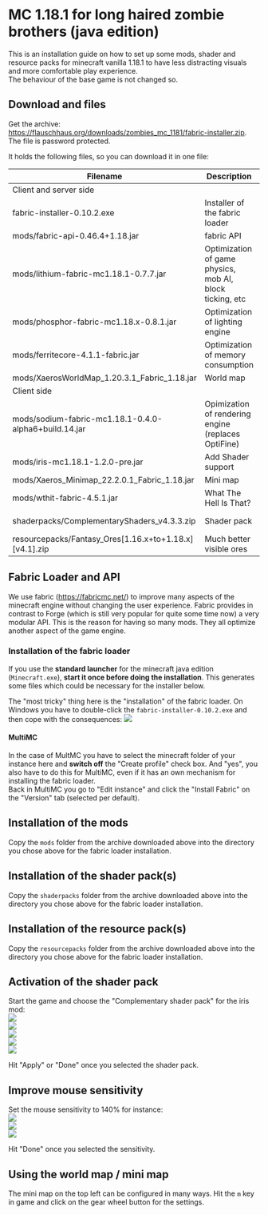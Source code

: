 # MC 1.18.1 for long haired zombie brothers (java edition)
This is an installation guide on how to set up some mods, shader and resource packs for minecraft vanilla 1.18.1 to have less distracting visuals and more comfortable play experience.  
The behaviour of the base game is not changed so.

## Download and files

Get the archive: https://flauschhaus.org/downloads/zombies_mc_1181/fabric-installer.zip. The file is password protected.  

It holds the following files, so you can download it in one file:

| Filename                                               | Description                                              | URL                                                                           |
|--------------------------------------------------------|----------------------------------------------------------|-------------------------------------------------------------------------------|
| Client and server side                                 |                                                          |                                                                               |
| fabric-installer-0.10.2.exe                            | Installer of the fabric loader                           | https://fabricmc.net/use/installer/                                           |
| mods/fabric-api-0.46.4+1.18.jar                        | fabric API                                               | https://www.curseforge.com/minecraft/mc-mods/fabric-api                       |
| mods/lithium-fabric-mc1.18.1-0.7.7.jar                 | Optimization of game physics, mob AI, block ticking, etc | https://www.curseforge.com/minecraft/mc-mods/lithium                          |
| mods/phosphor-fabric-mc1.18.x-0.8.1.jar                | Optimization of lighting engine                          | https://www.curseforge.com/minecraft/mc-mods/phosphor                         |
| mods/ferritecore-4.1.1-fabric.jar                      | Optimization of memory consumption                       | https://www.curseforge.com/minecraft/mc-mods/ferritecore-fabric               |
| mods/XaerosWorldMap_1.20.3.1_Fabric_1.18.jar           | World map                                                | https://www.curseforge.com/minecraft/mc-mods/xaeros-world-map                 |
| Client side                                            |                                                          |                                                                               |
| mods/sodium-fabric-mc1.18.1-0.4.0-alpha6+build.14.jar  | Opimization of rendering engine (replaces OptiFine)      | https://www.curseforge.com/minecraft/mc-mods/sodium                           |
| mods/iris-mc1.18.1-1.2.0-pre.jar                       | Add Shader support                                       | https://www.curseforge.com/minecraft/mc-mods/irisshaders                      |
| mods/Xaeros_Minimap_22.2.0.1_Fabric_1.18.jar           | Mini map                                                 | https://www.curseforge.com/minecraft/mc-mods/xaeros-minimap                   |
| mods/wthit-fabric-4.5.1.jar                            | What The Hell Is That?                                   | https://www.curseforge.com/minecraft/mc-mods/wthit                            |
| shaderpacks/ComplementaryShaders_v4.3.3.zip            | Shader pack                                              | https://www.curseforge.com/minecraft/customization/complementary-shaders      |
| resourcepacks/Fantasy_Ores[1.16.x+to+1.18.x][v4.1].zip | Much better visible ores                                 | https://www.curseforge.com/minecraft/texture-packs/fantasy-ores-by-cesarzorak |

## Fabric Loader and API
We use fabric (https://fabricmc.net/) to improve many aspects of the minecraft engine without changing the user experience. Fabric provides in contrast to Forge (which is still very popular for quite some time now) a very modular API. This is the reason for having so many mods. They all optimize another aspect of the game engine.

### Installation of the fabric loader

If you use the **standard launcher** for the minecraft java edition (`Minecraft.exe`), **start it once before doing the installation**. This generates some files which could be necessary for the installer below.

The "most tricky" thing here is the "installation" of the fabric loader. On Windows you have to double-click the `fabric-installer-0.10.2.exe` and then cope with the consequences:
![](images/fabric-loader.png)

#### MultiMC

In the case of MultMC you have to select the minecraft folder of your instance here and **switch off** the "Create profile" check box. And "yes", you also have to do this for MultiMC, even if it has an own mechanism for installing the fabric loader.  
Back in MultiMC you go to "Edit instance" and click the "Install Fabric" on the "Version" tab (selected per default).

## Installation of the mods

Copy the `mods` folder from the archive downloaded above into the directory you chose above for the fabric loader installation.

## Installation of the shader pack(s)

Copy the `shaderpacks` folder from the archive downloaded above into the directory you chose above for the fabric loader installation.

## Installation of the resource pack(s)

Copy the `resourcepacks` folder from the archive downloaded above into the directory you chose above for the fabric loader installation.

## Activation of the shader pack

Start the game and choose the "Complementary shader pack" for the iris mod:  
![](images/start.png)  
![](images/options.png)  
![](images/video.png)  
![](images/iris.png)  
![](images/shaderpack.png)

Hit "Apply" or "Done" once you selected the shader pack.

## Improve mouse sensitivity

Set the mouse sensitivity to 140% for instance:  
![](images/controls.png)  
![](images/mouse.png)  
![](images/sensitivity.png)  

Hit "Done" once you selected the sensitivity.

## Using the world map / mini map

The mini map on the top left can be configured in many ways. Hit the `m` key in game and click on the gear wheel button for the settings. 